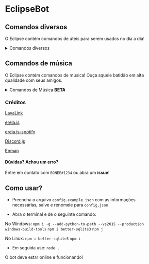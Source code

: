# EclipseBot

## Comandos diversos
O Eclipse contém comandos de úteis para serem usados no dia a dia!

<details>
<summary>Comandos diversos</summary>
<br>

`e.userinfo`, `e.avatar`, `e.emojify`, `e.calc`

</details>

## Comandos de música
O Eclipse contém comandos de música! Ouça aquele batidão em alta qualidade com seus amigos.

<details>
<summary>Comandos de Música <b>BETA</b></summary>
<br>

`e.loop`, `e.pause`, `e.play`, `e.queue`, `e.resume`, `e.shuffle`, `e.skip`, `e.stop`, `e.volume`, `e.nodes`

</details>

### Créditos
[LavaLink](https://github.com/Frederikam/Lavalink#server-configuration)

[erela.js](https://www.npmjs.com/package/erela.js)

[erela.js-spotify](https://www.npmjs.com/package/erela.js-spotify)

[Discord.js](https://www.npmjs.com/package/discord.js)

[Enmap](https://www.npmjs.com/package/enmap)


#### Dúvidas? Achou um erro?
Entre em contato com `BONEE#1234` ou abra um **issue**!

## Como usar?

* Preencha o arquivo `config.example.json` com as informações necessárias, salve e renomeie para `config.json`

* Abra o terminal e de o seguinte comando:

No Windows:
```npm i -g --add-python-to-path --vs2015 --production windows-build-tools```
```npm i better-sqlite3```
```npm j```

No Linux:
```npm i better-sqlite3```
```npm i```

* Em seguida use:
```node .```

O bot deve estar online e funcionando!
